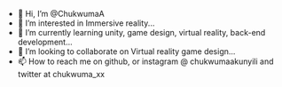 - 👋 Hi, I’m @ChukwumaA
- 👀 I’m interested in Immersive reality...
- 🌱 I’m currently learning unity, game design, virtual reality, back-end development...
- 💞️ I’m looking to collaborate on Virtual reality game design...
- 📫 How to reach me on github, or instagram @ chukwumaakunyili and twitter at chukwuma_xx

<!---
ChukwumaA/ChukwumaA is a ✨ special ✨ repository because its `README.md` (this file) appears on your GitHub profile.
You can click the Preview link to take a look at your changes.
--->

